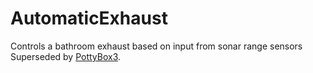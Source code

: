 # AutomaticExhaust
Controls a bathroom exhaust based on input from sonar range sensors
Superseded by [PottyBox3](https://github.com/abraha2d/PottyBox3).
